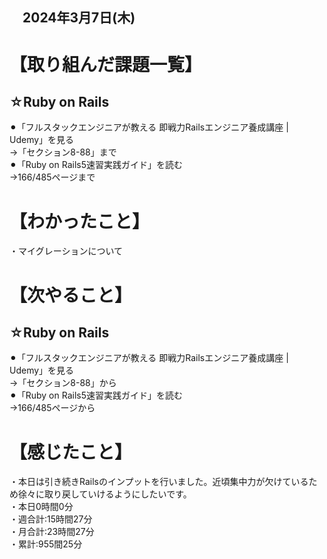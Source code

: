 ## 　2024年3月7日(木)
# 【取り組んだ課題一覧】
## ☆Ruby on Rails
⚫︎「フルスタックエンジニアが教える 即戦力Railsエンジニア養成講座 | Udemy」を見る<br>
→「セクション8-88」まで<br>
⚫︎「Ruby on Rails5速習実践ガイド」を読む<br>
→166/485ページまで<br>
# 【わかったこと】
・マイグレーションについて<br>
# 【次やること】
## ☆Ruby on Rails
⚫︎「フルスタックエンジニアが教える 即戦力Railsエンジニア養成講座 | Udemy」を見る<br>
→「セクション8-88」から<br>
⚫︎「Ruby on Rails5速習実践ガイド」を読む<br>
→166/485ページから<br>
# 【感じたこと】
・本日は引き続きRailsのインプットを行いました。近頃集中力が欠けているため徐々に取り戻していけるようにしたいです。<br>
・本日0時間0分<br>
・週合計:15時間27分<br>
・月合計:23時間27分<br>
・累計:955間25分<br>
